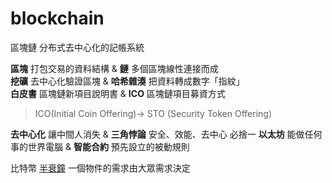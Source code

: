 # blockchain

區塊鏈 分布式去中心化的記帳系統  

**區塊** 打包交易的資料結構 & **鏈** 多個區塊線性連接而成  
**挖礦** 去中心化驗證區塊 & **哈希雜湊** 把資料轉成數字「指紋」  
**白皮書** 區塊鏈新項目說明書  & **ICO** 區塊鏈項目募資方式 
> ICO(Initial Coin Offering)-> STO (Security Token Offering)  

**去中心化** 讓中間人消失  & **三角悖論** 安全、效能、去中心 必捨一
**以太坊** 能做任何事的世界電腦  & **智能合約** 預先設立的被動規則  

比特幣 [半衰鐘](https://www.bitcoinclock.com/) 一個物件的需求由大眾需求決定


